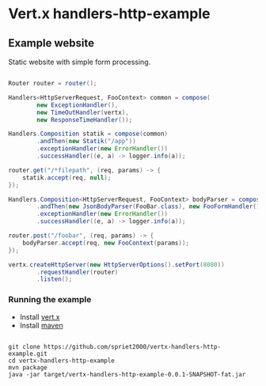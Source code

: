 # Vert.x handlers-http-example

## Example website

Static website with simple form processing.

``` java

Router router = router();

Handlers<HttpServerRequest, FooContext> common = compose(
        new ExceptionHandler(),
        new TimeOutHandler(vertx),
        new ResponseTimeHandler());

Handlers.Composition statik = compose(common)
        .andThen(new Statik("/app"))
        .exceptionHandler(new ErrorHandler())
        .successHandler((e, a) -> logger.info(a));

router.get("/*filepath", (req, params) -> {
    statik.accept(req, null);
});

Handlers.Composition<HttpServerRequest, FooContext> bodyParser = compose(common)
        .andThen(new JsonBodyParser(FooBar.class), new FooFormHandler())
        .exceptionHandler(new ErrorHandler())
        .successHandler((e, a) -> logger.info(a));

router.post("/foobar", (req, params) -> {
    bodyParser.accept(req, new FooContext(params));
});

vertx.createHttpServer(new HttpServerOptions().setPort(8080))
        .requestHandler(router)
        .listen();

```

### Running the example

* Install [vert.x](http://vert-x3.github.io)
* Install [maven](http://maven.apache.org)

```

git clone https://github.com/spriet2000/vertx-handlers-http-example.git
cd vertx-handlers-http-example
mvn package
java -jar target/vertx-handlers-http-example-0.0.1-SNAPSHOT-fat.jar

```
